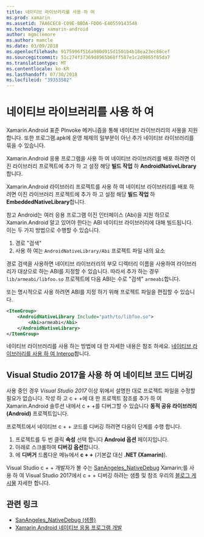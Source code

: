 ```yaml
---
title: 네이티브 라이브러리를 사용 하 여
ms.prod: xamarin
ms.assetid: 7AA6CEC8-C09E-BBDA-FDD6-E40559143548
ms.technology: xamarin-android
author: mgmclemore
ms.author: mamcle
ms.date: 03/09/2018
ms.openlocfilehash: 9175996f516a980d915d1501b4b18ea23ec86cef
ms.sourcegitcommit: 51c274f37369d8965b68ff587e1c2d9865f85da7
ms.translationtype: MT
ms.contentlocale: ko-KR
ms.lasthandoff: 07/30/2018
ms.locfileid: "39353582"
---
```

# <a name="using-native-libraries"></a>네이티브 라이브러리를 사용 하 여

Xamarin.Android 표준 PInvoke 메커니즘을 통해 네이티브 라이브러리의 사용을 지원 합니다. 또한 프로그램.apk에 운영 체제의 일부분이 아닌 추가 네이티브 라이브러리를 묶을 수 있습니다.

Xamarin.Android 응용 프로그램을 사용 하 여 네이티브 라이브러리를 배포 하려면 이진 라이브러리 프로젝트에 추가 하 고 설정 해당 **빌드 작업** 하 **AndroidNativeLibrary**합니다.

Xamarin.Android 라이브러리 프로젝트를 사용 하 여 네이티브 라이브러리를 배포 하려면 이진 라이브러리 프로젝트에 추가 하 고 설정 해당 **빌드 작업** 하 **EmbeddedNativeLibrary**합니다.

참고 Android는 여러 응용 프로그램 이진 인터페이스 (Abi)을 지원 하므로 Xamarin.Android 알고 있어야 한다는 ABI 네이티브 라이브러리에 대해 빌드됩니다.
이는 두 가지 방법으로 수행할 수 있습니다.

1.  경로 "검색"
1.  사용 하 여는 `AndroidNativeLibrary/Abi` 프로젝트 파일 내의 요소


경로 검색을 사용하면 네이티브 라이브러리의 부모 디렉터리 이름을 사용하여 라이브러리가 대상으로 하는 ABI를 지정할 수 있습니다. 따라서 추가 하는 경우 `lib/armeabi/libfoo.so` 프로젝트에 다음 ABI는 수로 "검색" `armeabi`합니다.

또는 명시적으로 사용 하려면 ABI를 지정 하기 위해 프로젝트 파일을 편집할 수 있습니다.

```xml
<ItemGroup>
    <AndroidNativeLibrary Include="path/to/libfoo.so">
        <Abi>armeabi</Abi>
    </AndroidNativeLibrary>
</ItemGroup>
```

네이티브 라이브러리를 사용 하는 방법에 대 한 자세한 내용은 참조 하세요. [네이티브 라이브러리를 사용 하 여 Interop](http://www.mono-project.com/docs/advanced/pinvoke/)합니다.

## <a name="debugging-native-code-with-visual-studio-2017"></a>Visual Studio 2017을 사용 하 여 네이티브 코드 디버깅

사용 중인 경우 *Visual Studio 2017* 이상 위에서 설명한 대로 프로젝트 파일을 수정할 필요가 없습니다.
작성 하 고 c + +에 대 한 프로젝트 참조를 추가 하 여 Xamarin.Android 솔루션 내에서 c + +를 디버그할 수 있습니다 **동적 공유 라이브러리 (Android)** 프로젝트입니다. 

프로젝트에서 네이티브 c + + 코드를 디버깅 하려면 다음이 단계를 수행 합니다.

1. 프로젝트를 두 번 클릭 **속성** 선택 합니다 **Android 옵션** 페이지입니다.
2. 아래로 스크롤하여 **디버깅 옵션**합니다.
3. 에 **디버거** 드롭다운 메뉴에서 **c + +** (기본값 대신 **.NET (Xamarin)**).

Visual Studio c + + 개발자가 볼 수는 [SanAngeles_NativeDebug](https://developer.xamarin.com/samples/monodroid/SanAngeles_NDK/) Xamarin;를 사용 하 여 Visual Studio 2017에서 c + + 디버깅 하려는 샘플 및 참조 우리의 [블로그 게시물](https://blog.xamarin.com/build-and-debug-c-libraries-in-xamarin-android-apps-with-visual-studio-2015/) 자세한 합니다.



## <a name="related-links"></a>관련 링크

- [SanAngeles_NativeDebug (샘플)](https://developer.xamarin.com/samples/monodroid/SanAngeles_NDK/)
- [Xamarin Android 네이티브 응용 프로그램 개발](https://blogs.msdn.microsoft.com/vcblog/2015/02/23/developing-xamarin-android-native-applications/)
